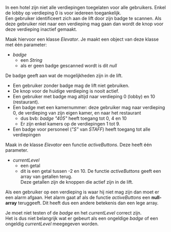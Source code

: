 In een hotel zijn niet alle verdiepingen toegelaten voor alle gebruikers. Enkel de lobby op verdieping 0 is voor iedereen toegankelijk.  
Een gebruiker identificeert zich aan de lift door zijn badge te scannen.
Als deze gebruiker niet naar een verdieping mag gaan dan wordt de knop voor deze verdieping inactief gemaakt.

Maak hiervoor een klasse _Elevator_.
Je maakt een object van deze klasse met één parameter:
* _badge_
  * een _String_
  * als er geen badge gescanned wordt is dit _null_

De badge geeft aan wat de mogelijkheden zijn in de lift.
* Een gebruiker zonder badge mag de lift niet gebruiken. 
* De knop voor de huidige verdieping is nooit actief.
* Een gebruiker met badge mag altijd naar verdieping 0 (lobby) en 10 (restaurant).
* Een badge met een kamernummer: deze gebruiker mag naar verdieping 0, de verdieping van zijn eigen kamer, en naar het restaurant
  * dus bvb: _badge "405"_ heeft toegang tot 0, 4 en 10
  * Er zijn enkel kamers op de verdiepingen 1 tot 9.
* Een badge voor personeel (_"S"_ van _STAFF_) heeft toegang tot alle verdiepingen

Maak in de klasse _Elevator_ een functie _activeButtons_.
Deze heeft één parameter.
* _currentLevel_
  * een getal
  * dit is een getal tussen -2 en 10.
De functie _activeButtons_ geeft een array van getallen terug.   
Deze getallen zijn de knoppen die actief zijn in de lift.

Als een gebruiker op een verdieping is waar hij niet mag zijn dan moet er een alarm afgaan. Het alarm gaat af als de functie _activeButtons_ een **null-array** teruggeeft. Dit heeft dus een andere betekenis dan een lege array.

Je moet niet testen of de _badge_ en het _currentLevel_ correct zijn.   
Het is dus niet belangrijk wat er gebeurt als een ongeldige _badge_ of een ongeldig _currentLevel_ meegegeven worden.
